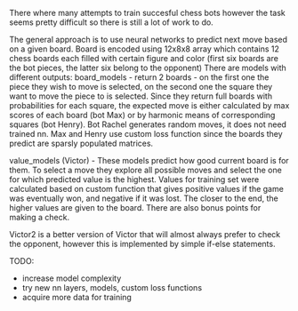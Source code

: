 There where many attempts to train succesful chess bots however the task seems pretty difficult so there is still a lot of work to do.

The general approach is to use neural networks to predict next move based on a given board.
Board is encoded using 12x8x8 array which contains 12 chess boards each filled with certain figure and color (first six boards are the bot pieces, the latter six belong to the opponent)
There are models with different outputs:
  board_models - return 2 boards - on the first one the piece they wish to move is selected, on the second one the square they want to move the piece to is selected.
    Since they return full boards with probabilities for each square, the expected move is either calculated by max scores of each board (bot Max) or by harmonic means of corresponding squares (bot Henry).
    Bot Rachel generates random moves, it does not need trained nn.
    Max and Henry use custom loss function since the boards they predict are sparsly populated matrices.

  value_models (Victor) - These models predict how good current board is for them. To select a move they explore all possible moves and select the one for which predicted value is the highest.
  Values for training set were calculated based on custom function that gives positive values if the game was eventually won, and negative if it was lost. The closer to the end, the higher values are given to the board. 
  There are also bonus points for making a check.

  Victor2 is a better version of Victor that will almost always prefer to check the opponent, however this is implemented by simple if-else statements.


TODO:
  - increase model complexity
  - try new nn layers, models, custom loss functions
  - acquire more data for training
